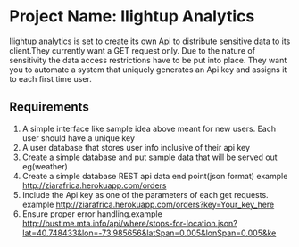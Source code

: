 # Project Name: Ilightup Analytics
Ilightup analytics is set to create its own Api to distribute sensitive data to its client.They currently want a GET request only. Due to the nature of sensitivity the data access restrictions have to be put into place. They want you to automate a system that uniquely generates an Api key and assigns it to each first time user.
 
## Requirements
1) A simple interface like sample idea above meant for new users. Each user should have a unique key
2) A user database that stores user info inclusive of their api key
3) Create a simple database and put sample data that will be served out eg(weather)
4) Create a simple database REST api data end point(json format) example http://ziarafrica.herokuapp.com/orders
5) Include the Api key as one of the parameters of each get requests. example http://ziarafrica.herokuapp.com/orders?key=Your_key_here
6) Ensure proper error handling.example http://bustime.mta.info/api/where/stops-for-location.json?lat=40.748433&lon=-73.985656&latSpan=0.005&lonSpan=0.005&ke
